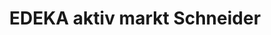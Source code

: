---
title: "EDEKA aktiv markt Schneider"
url: /gengenbach/edeka-aktiv-markt-schneider/
shop: Supermarkt
---